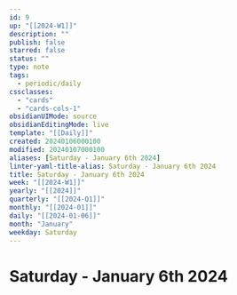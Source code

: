 ```yaml
---
id: 9
up: "[[2024-W1]]"
description: ""
publish: false
starred: false
status: ""
type: note
tags:
  - periodic/daily
cssclasses:
  - "cards"
  - "cards-cols-1"
obsidianUIMode: source
obsidianEditingMode: live
template: "[[Daily]]"
created: 20240106000100
modified: 20240107000100
aliases: [Saturday - January 6th 2024]
linter-yaml-title-alias: Saturday - January 6th 2024
title: Saturday - January 6th 2024
week: "[[2024-W1]]"
yearly: "[[2024]]"
quarterly: "[[2024-Q1]]"
monthly: "[[2024-01]]"
daily: "[[2024-01-06]]"
month: "January"
weekday: Saturday
---
```


# Saturday - January 6th 2024
